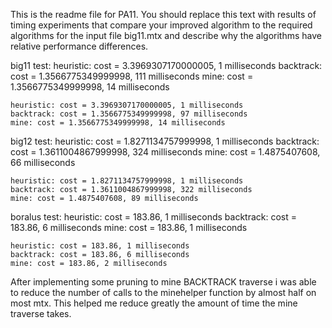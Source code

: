 This is the readme file for PA11.
You should replace this text with results of timing experiments that compare your improved algorithm to the required algorithms for the input file big11.mtx and describe why the algorithms have relative performance differences.

big11 test:
	heuristic: cost = 3.3969307170000005, 1 milliseconds
	backtrack: cost = 1.3566775349999998, 111 milliseconds
	mine: cost = 1.3566775349999998, 14 milliseconds

	heuristic: cost = 3.3969307170000005, 1 milliseconds
	backtrack: cost = 1.3566775349999998, 97 milliseconds
	mine: cost = 1.3566775349999998, 14 milliseconds

big12 test:
	heuristic: cost = 1.8271134757999998, 1 milliseconds
	backtrack: cost = 1.3611004867999998, 324 milliseconds
	mine: cost = 1.4875407608, 66 milliseconds
	
	heuristic: cost = 1.8271134757999998, 1 milliseconds
	backtrack: cost = 1.3611004867999998, 322 milliseconds
	mine: cost = 1.4875407608, 89 milliseconds

boralus test:
	heuristic: cost = 183.86, 1 milliseconds
	backtrack: cost = 183.86, 6 milliseconds
	mine: cost = 183.86, 1 milliseconds
	
	heuristic: cost = 183.86, 1 milliseconds
	backtrack: cost = 183.86, 6 milliseconds
	mine: cost = 183.86, 2 milliseconds
	
After implementing some pruning to mine BACKTRACK traverse
i was able to reduce the number of calls to the minehelper function
by almost half on most mtx. This helped me reduce greatly the 
amount of time the mine traverse takes.